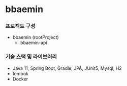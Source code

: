 # bbaemin

### 프로젝트 구성
- bbaemin (rootProject)
  - bbaemin-api

### 기술 스택 및 라이브러리
- Java 11, Spring Boot, Gradle, JPA, JUnit5, Mysql, H2
- lombok
- Docker
